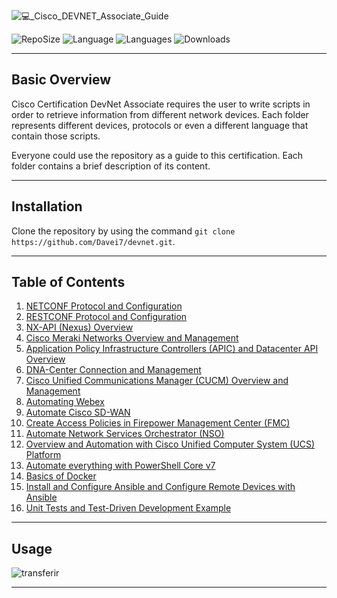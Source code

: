 ![💻_Cisco_DEVNET_Associate_Guide](https://user-images.githubusercontent.com/49377281/161389787-3b43e062-e3e6-4095-b03c-6044477e731f.png)

![RepoSize](https://img.shields.io/github/repo-size/davei7/devnet) ![Language](https://img.shields.io/github/languages/top/davei7/devnet) ![Languages](https://img.shields.io/github/languages/count/davei7/devnet) ![Downloads](https://img.shields.io/github/downloads/davei7/devnet/total)

* * *

## Basic Overview

Cisco Certification DevNet Associate requires the user to write scripts in order to retrieve information from different network devices. Each folder represents different devices, protocols or even a different language that contain those scripts.

Everyone could use the repository as a guide to this certification. Each folder contains a brief description of its content.

* * *

## Installation

Clone the repository by using the command ```git clone https://github.com/Davei7/devnet.git```.

* * *

## Table of Contents

1. [NETCONF Protocol and Configuration](https://github.com/Davei7/devnet/tree/main/01-NETCONF)
2. [RESTCONF Protocol and Configuration](https://github.com/Davei7/devnet/tree/main/02-RESTCONF)
3. [NX-API (Nexus) Overview](https://github.com/Davei7/devnet/tree/main/03-NX-API)
4. [Cisco Meraki Networks Overview and Management](https://github.com/Davei7/devnet/tree/main/04-Meraki)
5. [Application Policy Infrastructure Controllers (APIC) and Datacenter API Overview](https://github.com/Davei7/devnet/tree/main/05-APIC-DC)
6. [DNA-Center Connection and Management](https://github.com/Davei7/devnet/tree/main/06-DNA-C)
7. [Cisco Unified Communications Manager (CUCM) Overview and Management](https://github.com/Davei7/devnet/tree/main/07-CUCM-UDS)
8. [Automating Webex](https://github.com/Davei7/devnet/tree/main/08-Webex)
9. [Automate Cisco SD-WAN](https://github.com/Davei7/devnet/tree/main/09-SD-WAN)
10. [Create Access Policies in Firepower Management Center (FMC)](https://github.com/Davei7/devnet/tree/main/10-FirePower)
11. [Automate Network Services Orchestrator (NSO)](https://github.com/Davei7/devnet/tree/main/11-NSO)
12. [Overview and Automation with Cisco Unified Computer System (UCS) Platform](https://github.com/Davei7/devnet/tree/main/12-UCS)
13. [Automate everything with PowerShell Core v7](https://github.com/Davei7/devnet/tree/main/13-Powershell)
14. [Basics of Docker](https://github.com/Davei7/devnet/tree/main/14-Docker)
15. [Install and Configure Ansible and Configure Remote Devices with Ansible](https://github.com/Davei7/devnet/tree/main/15-Ansible)
16. [Unit Tests and Test-Driven Development Example](https://github.com/Davei7/devnet/tree/main/16-TestsExamples)

* * *

## Usage

![transferir](https://user-images.githubusercontent.com/49377281/161392185-fc44009c-f0d2-49d7-bb3f-8efb01fb36d3.jpg)

* * *



